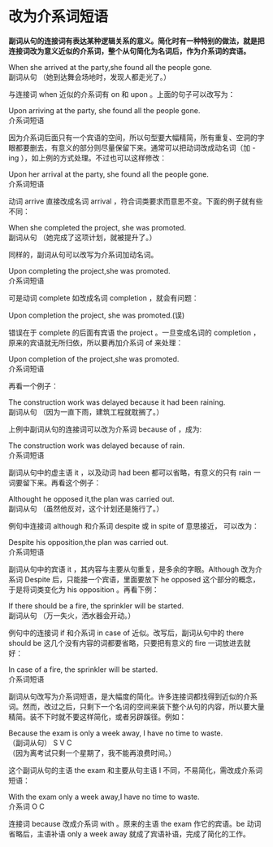 # 改为介系词短语

<b>副词从句的连接词有**表达某种逻辑关系**的意义。简化时有一种特别的做法，就是把连接词改为意义近似的介系词，整个从句简化为名词后，作为介系词的宾语。</b>  
>  
When she arrived at the party,she found all the people gone.  
副词从句 （她到达舞会场地时，发现人都走光了。）  

与连接词 when 近似的介系词有 on 和 upon 。上面的句子可以改写为：  
>  
Upon arriving at the party, she found all the people gone.  
介系词短语  

因为介系词后面只有一个宾语的空间，所以句型要大幅精简，所有重复、空洞的字眼都要删去，有意义的部分则尽量保留下来。通常可以把动词改成动名词（加 -ing ），如上例的方式处理。不过也可以这样修改：  
>  
Upon her arrival at the party, she found all the people gone.   
介系词短语  

动词 arrive 直接改成名词 arrival ，符合词类要求而意思不变。下面的例子就有些不同：  
>  
When she completed the project, she was promoted.  
副词从句 （她完成了这项计划，就被提升了。）  

同样的，副词从句可以改写为介系词加动名词。  
>  
Upon completing the project,she was promoted.  
介系词短语  

可是动词 complete 如改成名词 completion ，就会有问题：  
>  
Upon completion the project, she was promoted.(误)  

错误在于 complete 的后面有宾语 the project 。一旦变成名词的 completion ，原来的宾语就无所归依，所以要再加介系词 of 来处理：  
>  
Upon completion of the project,she was promoted.  
介系词短语  

再看一个例子：  
>  
The construction work was delayed because it had been raining.   
副词从句  （因为一直下雨，建筑工程就耽搁了。）  

上例中副词从句的连接词可以改为介系词 because of ，成为:  
>  
The construction work was delayed because of rain.  
介系词短语  

副词从句中的虚主语 it ，以及动词 had been 都可以省略，有意义的只有 rain 一词要留下来。再看这个例子：  
>  
Althought he opposed it,the plan was carried out.  
副词从句 （虽然他反对，这个计划还是施行了。）  

例句中连接词 although 和介系词 despite 或 in spite of 意思接近， 可以改为：  
>  
Despite his opposition,the plan was carried out.  
介系词短语  

副词从句中的宾语 it ，其内容与主要从句重复，是多余的字眼。Although 改为介系词 Despite 后，只能接一个宾语，里面要放下 he opposed 这个部分的概念，于是将词类变化为 his opposition 。再看下例：  
>  
If there should be a fire, the sprinkler will be started.  
副词从句 （万一失火，洒水器会开动。）  

例句中的连接词 if 和介系词 in case of 近似。改写后，副词从句中的 there should be  这几个没有内容的词都要省略，只要把有意义的 fire 一词放进去就好：  
>  
In case of a fire, the sprinkler will be started.  
介系词短语  

副词从句改写为介系词短语，是大幅度的简化。许多连接词都找得到近似的介系词。然而，改过之后，只剩下一个名词的空间来装下整个从句的内容，所以要大量精简。装不下时就不要这样简化，或者另辟蹊径。例如：  
>  
Because the exam is only a week away, I have no time to waste.  
（副词从句） S V C   
（因为离考试只剩一个星期了，我不能再浪费时间。）  

这个副词从句的主语 the exam 和主要从句主语 I 不同，不易简化，需改成介系词短语：  
>  
With the exam only a week away,I have no time to waste.  
介系词 O C  

连接词 because 改成介系词 with 。原来的主语 the exam 作它的宾语。be 动词省略后，主语补语 only a week away 就成了宾语补语，完成了简化的工作。